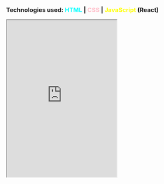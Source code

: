 ### Technologies used: <span style="color:cyan">HTML</span> | <span style="color:pink">CSS</span> | <span style="color:yellow">JavaScript</span> (React)

<iframe src="https://bluephosphor.github.io/asset/example/calculator.html" height="430" title="calculator"></iframe>